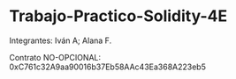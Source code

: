 # Trabajo-Practico-Solidity-4E

Integrantes: Iván A; Alana F.

Contrato NO-OPCIONAL: 0xC761c32A9aa90016b37Eb58AAc43Ea368A223eb5
